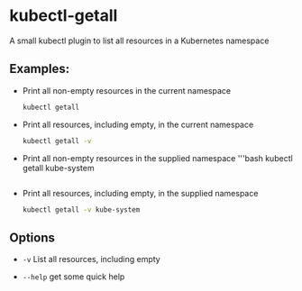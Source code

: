 # kubectl-getall
A small kubectl plugin to list all resources in a Kubernetes namespace

## Examples:
- Print all non-empty resources in the current namespace
  ```bash
  kubectl getall
  ```

- Print all resources, including empty, in the current namespace
  ```bash
  kubectl getall -v
  ````

- Print all non-empty resources in the supplied namespace
  '''bash
  kubectl getall kube-system
  ```

- Print all resources, including empty, in the supplied namespace
  ```bash
  kubectl getall -v kube-system
  ```

## Options
-  `-v` List all resources, including empty
  
-  `--help` get some quick help
